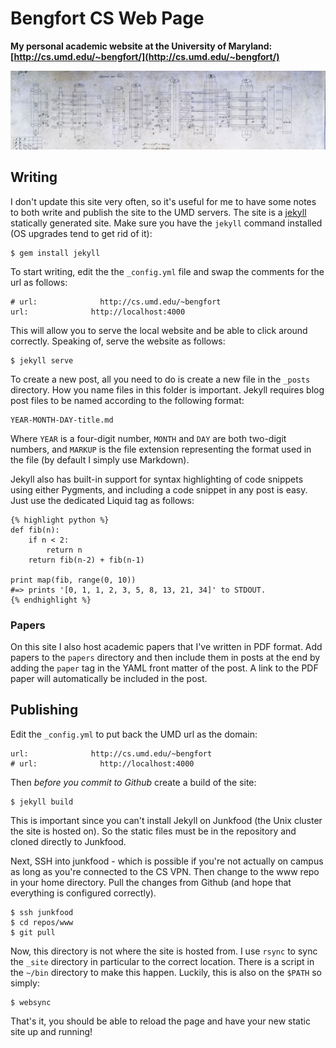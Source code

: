 # Bengfort CS Web Page

**My personal academic website at the University of Maryland: [http://cs.umd.edu/~bengfort/](http://cs.umd.edu/~bengfort/)**

![Header Image](images/babbage-1.jpg)

## Writing

I don't update this site very often, so it's useful for me to have some notes to both write and publish the site to the UMD servers. The site is a [jekyll](https://jekyllrb.com/) statically generated site. Make sure you have the `jekyll` command installed (OS upgrades tend to get rid of it):

    $ gem install jekyll

To start writing, edit the the `_config.yml` file and swap the comments for the url as follows:

    # url:              http://cs.umd.edu/~bengfort
    url:              http://localhost:4000

This will allow you to serve the local website and be able to click around correctly. Speaking of, serve the website as follows:

    $ jekyll serve

To create a new post, all you need to do is create a new file in the `_posts` directory. How you name files in this folder is important. Jekyll requires blog post files to be named according to the following format:

    YEAR-MONTH-DAY-title.md

Where `YEAR` is a four-digit number, `MONTH` and `DAY` are both two-digit numbers, and `MARKUP` is the file extension representing the format used in the file (by default I simply use Markdown).

Jekyll also has built-in support for syntax highlighting of code snippets using either Pygments, and including a code snippet in any post is easy. Just use the dedicated Liquid tag as follows:

    {% highlight python %}
    def fib(n):
        if n < 2:
            return n
        return fib(n-2) + fib(n-1)

    print map(fib, range(0, 10))
    #=> prints '[0, 1, 1, 2, 3, 5, 8, 13, 21, 34]' to STDOUT.
    {% endhighlight %}

### Papers

On this site I also host academic papers that I've written in PDF format. Add papers to the `papers` directory and then include them in posts at the end by adding the `paper` tag in the YAML front matter of the post. A link to the PDF paper will automatically be included in the post.

## Publishing

Edit the `_config.yml` to put back the UMD url as the domain:

    url:              http://cs.umd.edu/~bengfort
    # url:              http://localhost:4000

Then _before you commit to Github_ create a build of the site:

    $ jekyll build

This is important since you can't install Jekyll on Junkfood (the Unix cluster the site is hosted on). So the static files must be in the repository and cloned directly to Junkfood.

Next, SSH into junkfood - which is possible if you're not actually on campus as long as you're connected to the CS VPN. Then change to the www repo in your home directory. Pull the changes from Github (and hope that everything is configured correctly).

    $ ssh junkfood
    $ cd repos/www
    $ git pull

Now, this directory is not where the site is hosted from. I use `rsync` to sync the `_site` directory in particular to the correct location. There is a script in the `~/bin` directory to make this happen. Luckily, this is also on the `$PATH` so simply:

    $ websync

That's it, you should be able to reload the page and have your new static site up and running!
